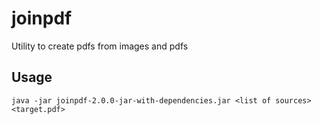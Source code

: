 # joinpdf


Utility to create pdfs from images and pdfs

## Usage

    java -jar joinpdf-2.0.0-jar-with-dependencies.jar <list of sources> <target.pdf>